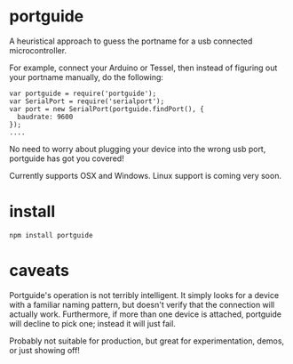 # portguide

A heuristical approach to guess the portname for a usb connected microcontroller.

For example, connect your Arduino or Tessel, then instead of figuring out your portname manually, do the following:

```
var portguide = require('portguide');
var SerialPort = require('serialport');
var port = new SerialPort(portguide.findPort(), {
  baudrate: 9600
});
....
```

No need to worry about plugging your device into the wrong usb port, portguide has got you covered!

Currently supports OSX and Windows. Linux support is coming very soon.

# install

```
npm install portguide
```

# caveats

Portguide's operation is not terribly intelligent. It simply looks for a device with a familiar naming pattern, but doesn't verify that the connection will actually work. Furthermore, if more than one device is attached, portguide will decline to pick one; instead it will just fail.

Probably not suitable for production, but great for experimentation, demos, or just showing off!
